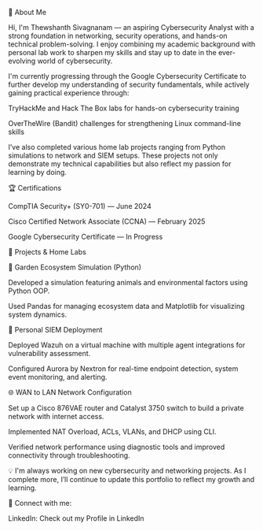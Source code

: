👋 About Me

Hi, I'm Thewshanth Sivagnanam — an aspiring Cybersecurity Analyst with a strong foundation in networking, security operations, and hands-on technical problem-solving. I enjoy combining my academic background with personal lab work to sharpen my skills and stay up to date in the ever-evolving world of cybersecurity.

I'm currently progressing through the Google Cybersecurity Certificate to further develop my understanding of security fundamentals, while actively gaining practical experience through:

TryHackMe and Hack The Box labs for hands-on cybersecurity training

OverTheWire (Bandit) challenges for strengthening Linux command-line skills

I’ve also completed various home lab projects ranging from Python simulations to network and SIEM setups. These projects not only demonstrate my technical capabilities but also reflect my passion for learning by doing.


🏆 Certifications

CompTIA Security+ (SY0-701) — June 2024

Cisco Certified Network Associate (CCNA) — February 2025

Google Cybersecurity Certificate — In Progress


🔧 Projects & Home Labs

🌱 Garden Ecosystem Simulation (Python)

Developed a simulation featuring animals and environmental factors using Python OOP.

Used Pandas for managing ecosystem data and Matplotlib for visualizing system dynamics.


🔐 Personal SIEM Deployment

Deployed Wazuh on a virtual machine with multiple agent integrations for vulnerability assessment.

Configured Aurora by Nextron for real-time endpoint detection, system event monitoring, and alerting.


🌐 WAN to LAN Network Configuration

Set up a Cisco 876VAE router and Catalyst 3750 switch to build a private network with internet access.

Implemented NAT Overload, ACLs, VLANs, and DHCP using CLI.

Verified network performance using diagnostic tools and improved connectivity through troubleshooting.


💡 I'm always working on new cybersecurity and networking projects. As I complete more, I’ll continue to update this portfolio to reflect my growth and learning.


📲 Connect with me: 

LinkedIn: Check out my Profile in LinkedIn
